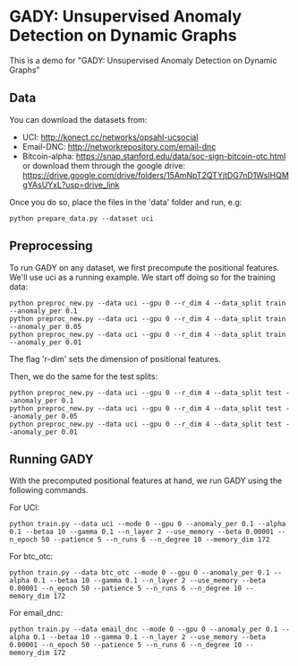 # GADY: Unsupervised Anomaly Detection on Dynamic Graphs
This is a demo for "GADY: Unsupervised Anomaly Detection on Dynamic Graphs"

## Data
You can download the datasets from:
* UCI: http://konect.cc/networks/opsahl-ucsocial
* Email-DNC: http://networkrepository.com/email-dnc
* Bitcoin-alpha: https://snap.stanford.edu/data/soc-sign-bitcoin-otc.html
or download them through the google drive: https://drive.google.com/drive/folders/15AmNpT2QTYjtDG7nD1WsIHQMgYAsUYxL?usp=drive_link

Once you do so, place the files in the 'data' folder and run, e.g:
```{bash}
python prepare_data.py --dataset uci
```

## Preprocessing

To run GADY on any dataset, we first precompute the positional features. We'll use uci as a running example.
We start off doing so for the training data:
```{bash}
python preproc_new.py --data uci --gpu 0 --r_dim 4 --data_split train --anomaly_per 0.1
python preproc_new.py --data uci --gpu 0 --r_dim 4 --data_split train --anomaly_per 0.05
python preproc_new.py --data uci --gpu 0 --r_dim 4 --data_split train --anomaly_per 0.01
```
The flag 'r-dim' sets the dimension of positional features. 

Then, we do the same for the test splits:
```{bash}
python preproc_new.py --data uci --gpu 0 --r_dim 4 --data_split test --anomaly_per 0.1
python preproc_new.py --data uci --gpu 0 --r_dim 4 --data_split test --anomaly_per 0.05
python preproc_new.py --data uci --gpu 0 --r_dim 4 --data_split test --anomaly_per 0.01
```

## Running GADY
With the precomputed positional features at hand, we run GADY using the following commands.

For UCI:
```{bash}
python train.py --data uci --mode 0 --gpu 0 --anomaly_per 0.1 --alpha 0.1 --betaa 10 --gamma 0.1 --n_layer 2 --use_memory --beta 0.00001 --n_epoch 50 --patience 5 --n_runs 6 --n_degree 10 --memory_dim 172 
```

For btc_otc:
```{bash}
python train.py --data btc_otc --mode 0 --gpu 0 --anomaly_per 0.1 --alpha 0.1 --betaa 10 --gamma 0.1 --n_layer 2 --use_memory --beta 0.00001 --n_epoch 50 --patience 5 --n_runs 6 --n_degree 10 --memory_dim 172
```
For email_dnc:
```{bash}
python train.py --data email_dnc --mode 0 --gpu 0 --anomaly_per 0.1 --alpha 0.1 --betaa 10 --gamma 0.1 --n_layer 2 --use_memory --beta 0.00001 --n_epoch 50 --patience 5 --n_runs 6 --n_degree 10 --memory_dim 172
```